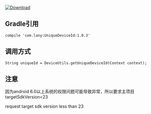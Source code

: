 [ ![Download](https://api.bintray.com/packages/lany192/maven/UniqueDeviceId/images/download.svg) ](https://bintray.com/lany192/maven/UniqueDeviceId/_latestVersion)
## Gradle引用
    compile 'com.lany:UniqueDeviceId:1.0.3'
## 调用方式
    String uniqueId = DeviceUtils.getUniqueDeviceId(Context context);
## 注意
因为android 6.0以上系统的权限问题可能导致异常，所以要求主项目  targetSdkVersion<23

request target sdk version less than 23
